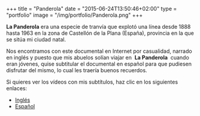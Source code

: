 +++
title = "Panderola"
date = "2015-06-24T13:50:46+02:00"
type = "portfolio"
image = "/img/portfolio/Panderola.png"
+++

**La Panderola** era una especie de tranvía que explotó una línea desde 1888 hasta 1963 en la zona de Castellón de la Plana (España), provincia en la que se sitúa mi ciudad natal.

Nos encontramos con este documental en Internet por casualidad, narrado en inglés y puesto que mis abuelos solían viajar en  **La Panderola**  cuando eran jóvenes, quise subtitular el documental en español para que pudiesen disfrutar del mismo, lo cual les traería buenos recuerdos.

Si quieres ver los vídeos con mis subtítulos, haz clic en los siguientes enlaces:

 * [Inglés](https://youtu.be/dd400CIBLkg)
 * [Español](https://youtu.be/P94bwq85K54)
